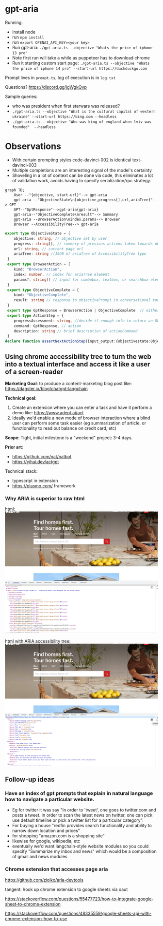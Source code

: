 # gpt-aria


Running:

* Install node
* run `npm install`
* run `export OPENAI_API_KEY=<your key>`
* Run gpt-aria: `./gpt-aria.ts --objective "Whats the price of iphone 13 pro"`
* Note first run will take a while as puppeteer has to download chrome
* Run it starting custom start page: `./gpt-aria.ts --objective "Whats the price of iphone 14 pro" --start-url https://duckduckgo.com`

Prompt lives in `prompt.ts`, log of execution is in `log.txt`


Questions? https://discord.gg/jgWgkQvp

Sample queries:
* who was president when first starwars was released?
* `./gpt-aria.ts --objective "What is the cultural capital of western ukraine" --start-url https://bing.com --headless`
* `./gpt-aria.ts --objective "Who was king of england when lviv was founded"  --headless`

# Observations
* With certain prompting styles code-davinci-002 is identical text-davinci-003
* Multiple completions are an interesting signal of the model's certainty
* Shoveling in a lot of context can be done via code, this eliminates a lot of validation work, avoids having to specify serialization/rpc strategy.


```mermaid
graph TD;
    User --"{objective, start-url}"--> gpt-aria
    gpt-aria --"ObjectiveState\n[objective,progress[],url,ariaTree]"--> GPT
    GPT--"GptResponse"-->gpt-aria{gpt-aria}
    gpt-aria--"ObjectiveComplete\nresult"--> Summary
    gpt-aria --BrowserAction\nindex,params--> Browser
    Browser --AccessibilityTree--> gpt-aria
```
```typescript
export type ObjectiveState = {
    objective: string, // objective set by user
    progress: string[], // summary of previous actions taken towards objective
    url: string, // current page url
    ariaTree: string //JSON of ariaTree of AccessibilityTree type
 }
 export type BrowserAction = {
    kind: "BrowserAction",
    index: number, // index for ariaTree element
    params?: string[] // input for combobox, textbox, or searchbox elements
 }
 export type ObjectiveComplete = {
    kind: "ObjectiveComplete",
    result: string // response to objectivePrompt in conversational tone
 }
 export type GptResponse = BrowserAction | ObjectiveComplete  // either the next browser action or a final response to the objectivePrompt
 export type ActionStep = {
    progressAssessment: string, //decide if enough info to return an ObjectiveComplete or if a next BrowserAction is needed
    command: GptResponse, // action
    description: string // brief description of actionCommand
 }
declare function assertNextActionStep(input_output:{objectivestate:ObjectiveState, actionstep:ActionStep})

```

## Using chrome accessibility tree to turn the web into a textual interface and access it like a user of a screen-reader

**Marketing Goal**: to produce a content-marketing blog post like: https://dagster.io/blog/chatgpt-langchain

**Technical goal**: 
1. Create an extension where you can enter a task and have it perform a demo like: https://www.adept.ai/act
2. Ideally we'd enable a new mode of browser interaction where a blind user can perform some task easier (eg summarization of article, or functionality to read out balance on credit card, etc)

**Scope**: Tight, initial milestone is a "weekend" project: 3-4 days.

**Prior art**:
* https://github.com/nat/natbot
* https://yihui.dev/actgpt

Technical stack:
* typescript in extension
* https://plasmo.com/ framework

### Why ARIA is superior to raw html

html:
![html](doc/html.png?raw=true "HTML is only good for renders")

html with ARIA accessibility tree:
![accessibility_tree](doc/accessibility_tree.png?raw=true "HTML is only good for renders")

## Follow-up ideas

### Have an index of gpt prompts that explain in natural language how to navigate a particular website.
* Eg for twitter it was say "In order to 'tweet', one goes to twitter.com and posts a tweet. in order to scan the latest news on twitter, one can pick use default timeline or pick a twitter list for a particular category".
* For buying a house "redfin provides search functionality and ability to narrow down location and prices"
* for shopping "amazon.com is a shopping site"
* likewise for google, wikipedia, etc
* eventually we'd want langchain-style website modules so you could specify "Summarize my inbox and news" which would be a composition of gmail and news modules

### Chrome extension that accesses page aria

https://github.com/ziolko/aria-devtools

tangent: hook up chrome extension to google sheets via oaut

https://stackoverflow.com/questions/55477723/how-to-integrate-google-sheet-to-chrome-extension

https://stackoverflow.com/questions/48335559/google-sheets-api-with-chrome-extension-how-to-use
